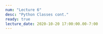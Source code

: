 ```yaml
---
num: "Lecture 6"
desc: "Python Classes cont."
ready: true
lecture_date: 2020-10-20 17:00:00.00-7:00
---
```


